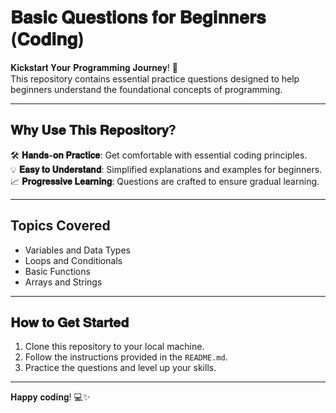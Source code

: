 # 𝐁𝐚𝐬𝐢𝐜 𝐐𝐮𝐞𝐬𝐭𝐢𝐨𝐧𝐬 𝐟𝐨𝐫 𝐁𝐞𝐠𝐢𝐧𝐧𝐞𝐫𝐬 (𝐂𝐨𝐝𝐢𝐧𝐠)  
𝐊𝐢𝐜𝐤𝐬𝐭𝐚𝐫𝐭 𝐘𝐨𝐮𝐫 𝐏𝐫𝐨𝐠𝐫𝐚𝐦𝐦𝐢𝐧𝐠 𝐉𝐨𝐮𝐫𝐧𝐞𝐲! 🚀  
This repository contains essential practice questions designed to help beginners understand the foundational concepts of programming.

---

## 𝐖𝐡𝐲 𝐔𝐬𝐞 𝐓𝐡𝐢𝐬 𝐑𝐞𝐩𝐨𝐬𝐢𝐭𝐨𝐫𝐲?  
🛠️ **𝐇𝐚𝐧𝐝𝐬-𝐨𝐧 𝐏𝐫𝐚𝐜𝐭𝐢𝐜𝐞**: Get comfortable with essential coding principles.  
💡 **𝐄𝐚𝐬𝐲 𝐭𝐨 𝐔𝐧𝐝𝐞𝐫𝐬𝐭𝐚𝐧𝐝**: Simplified explanations and examples for beginners.  
📈 **𝐏𝐫𝐨𝐠𝐫𝐞𝐬𝐬𝐢𝐯𝐞 𝐋𝐞𝐚𝐫𝐧𝐢𝐧𝐠**: Questions are crafted to ensure gradual learning.  

---

## Topics Covered  
- Variables and Data Types  
- Loops and Conditionals  
- Basic Functions  
- Arrays and Strings  

---

## 𝐇𝐨𝐰 𝐭𝐨 𝐆𝐞𝐭 𝐒𝐭𝐚𝐫𝐭𝐞𝐝  
1. Clone this repository to your local machine.  
2. Follow the instructions provided in the `README.md`.  
3. Practice the questions and level up your skills.  

---

𝐇𝐚𝐩𝐩𝐲 𝐜𝐨𝐝𝐢𝐧𝐠! 💻✨
